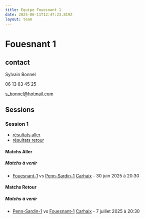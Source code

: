 ```yaml
---
title: Équipe Fouesnant 1
date: 2025-06-11T12:47:23.819Z
layout: team
---
```


# Fouesnant 1

## contact 

Sylvain Bonnel

06 13 63 45 25

s_bonnel@hotmail.com

## Sessions

### Session 1
- [résultats aller ](/scores/session-1/groupe-1/aller/)
- [résultats retour](/scores/session-1/groupe-1/retour/)

#### Matchs Aller

##### Matchs à venir

- [Fouesnant-1](/teams/Fouesnant-1) vs [Penn-Sardin-1](/teams/Penn-Sardin-1) [Carhaix](/stades/Carhaix) - 30 juin 2025 à 20:30

#### Matchs Retour

##### Matchs à venir

- [Penn-Sardin-1](/teams/Penn-Sardin-1) vs [Fouesnant-1](/teams/Fouesnant-1) [Carhaix](/stades/Carhaix) - 7 juillet 2025 à 20:30

